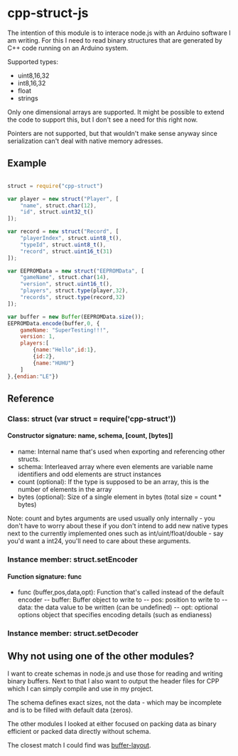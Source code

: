 # cpp-struct-js

The intention of this module is to interace node.js with an Arduino software I am writing. For this I need to read binary structures that are generated by C++ code running on an Arduino system.

Supported types:

* uint8,16,32
* int8,16,32
* float
* strings

Only one dimensional arrays are supported. It might be possible to extend the code to support this, but I don't see a need for this right now.

Pointers are not supported, but
that wouldn't make sense anyway since serialization can't deal with
native memory adresses.

## Example

```javascript

struct = require("cpp-struct")

var player = new struct("Player", [
	"name", struct.char(12),
	"id", struct.uint32_t()
]);

var record = new struct("Record", [
	"playerIndex", struct.uint8_t(),
	"typeId", struct.uint8_t(),
	"record", struct.uint16_t(31)
]);

var EEPROMData = new struct("EEPROMData", [
	"gameName", struct.char(14),
	"version", struct.uint16_t(),
	"players", struct.type(player,32),
	"records", struct.type(record,32)
]);

var buffer = new Buffer(EEPROMData.size());
EEPROMData.encode(buffer,0, {
	gameName: "SuperTesting!!!",
	version: 1,
	players:[
		{name:"Hello",id:1},
		{id:2},
		{name:"HUHU"}
	]
},{endian:"LE"})

```

## Reference

### Class: struct (var struct = require('cpp-struct'))

#### Constructor signature: name, schema, [count, [bytes]]

- name: Internal name that's used when exporting and referencing other structs. 
- schema: Interleaved array where even elements are variable name identifiers and odd elements are struct instances
- count (optional): If the type is supposed to be an array, this is the number of elements in the array
- bytes (optional): Size of a single element in bytes (total size = count * bytes)

Note: count and bytes arguments are used usually only internally - you don't have to worry about these if you don't intend to add new native types next to the currently implemented ones such as int/uint/float/double - say you'd want a int24, you'll need to care about these arguments.

### Instance member: struct.setEncoder

#### Function signature: func

- func (buffer,pos,data,opt): Function that's called instead of the default encoder
-- buffer: Buffer object to write to
-- pos: position to write to
-- data: the data value to be written (can be undefined)
-- opt: optional options object that specifies encoding details (such as endianess)

### Instance member: struct.setDecoder




## Why not using one of the other modules?

I want to create schemas in node.js and use those for reading and writing binary buffers. Next to that I also want to output the header files for CPP which I can simply compile and use in my project.

The schema defines exact sizes, not the data - which may be incomplete and is to be filled with default data (zeros).

The other modules I looked at either focused on packing data as binary efficient or packed data directly without schema. 

The closest match I could find was [buffer-layout](https://www.npmjs.com/package/buffer-layout).
